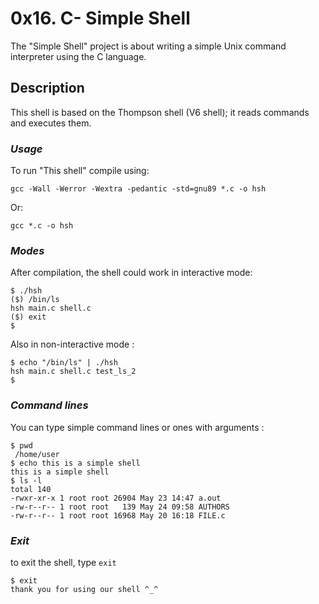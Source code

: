 # 0x16. C- Simple Shell
The "Simple Shell" project is about writing a simple Unix command interpreter using the C language.
## Description
This shell is based on the Thompson shell (V6 shell); it reads commands and executes them.
### *Usage*

To run "This shell" compile using:
```
gcc -Wall -Werror -Wextra -pedantic -std=gnu89 *.c -o hsh
```
Or: 
```
gcc *.c -o hsh
```
### *Modes*

After compilation, the shell could work in interactive mode:
```
$ ./hsh
($) /bin/ls
hsh main.c shell.c
($) exit
$
```
Also in non-interactive mode :
``` 
$ echo "/bin/ls" | ./hsh
hsh main.c shell.c test_ls_2
$
```
### *Command lines*
You can type simple command lines or ones with arguments : 
```
$ pwd
 /home/user
$ echo this is a simple shell
this is a simple shell
$ ls -l
total 140
-rwxr-xr-x 1 root root 26904 May 23 14:47 a.out
-rw-r--r-- 1 root root   139 May 24 09:58 AUTHORS
-rw-r--r-- 1 root root 16968 May 20 16:18 FILE.c
```
### *Exit*
to exit the shell, type `exit`  
```
$ exit
thank you for using our shell ^_^
```
